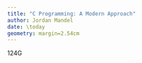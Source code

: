 ```yaml
---
title: "C Programming: A Modern Approach"
author: Jordan Mandel
date: \today
geometry: margin=2.54cm
---
```

124G
